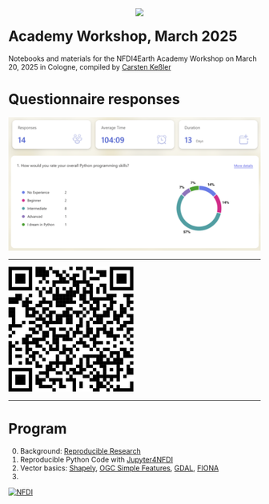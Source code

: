 <img src="https://nfdi4earth.de/images/nfdi4earth/materials/nfdi4earth_logo.png"  width="250" align="right"/>

# Academy Workshop, March 2025

Notebooks and materials for the NFDI4Earth Academy Workshop on March 20, 2025 in Cologne, compiled by [Carsten Keßler](http://carsten.io)

# Questionnaire responses

![Questionnaire Results](https://github.com/crstn/Academy25/blob/main/questionnaire.png?raw=true)

---

<img src="https://github.com/crstn/Academy25/blob/main/qr.png?raw=true" width="250" />

---

# Program

0. Background: [Reproducible Research](https://reproducible-agile.github.io)
1. Reproducible Python Code with [Jupyter4NFDI](https://nfdi-jupyter.de/users/jupyterlab/repo2docker/)
2. Vector basics: [Shapely](https://shapely.readthedocs.io/en/stable/manual.html#spatial-data-model), [OGC Simple Features](https://docs.qgis.org/3.40/en/docs/training_manual/spatial_databases/simple_feature_model.html), [GDAL](https://gdal.org/en/stable/), [FIONA](https://fiona.readthedocs.io/en/stable/)
3. 



[![NFDI](https://nfdi-jupyter.de/images/nfdi_badge.svg)](https://hub.nfdi-jupyter.de/r2d/gh/crstn/Academy25)



